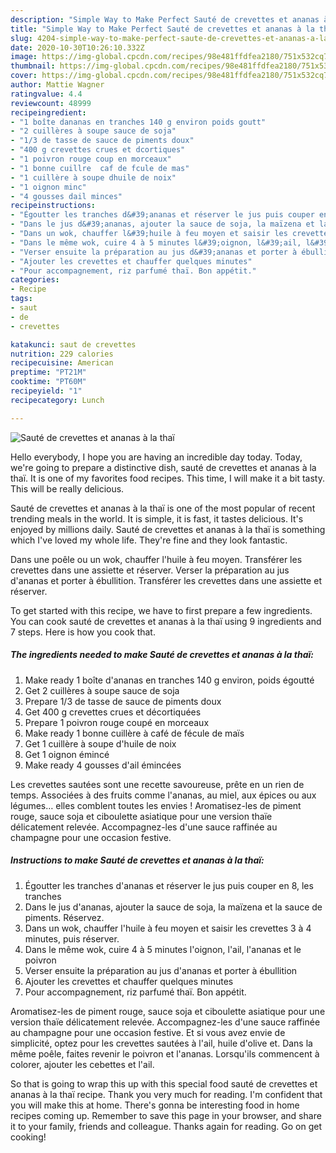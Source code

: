 ```yaml
---
description: "Simple Way to Make Perfect Sauté de crevettes et ananas à la thaï"
title: "Simple Way to Make Perfect Sauté de crevettes et ananas à la thaï"
slug: 4204-simple-way-to-make-perfect-saute-de-crevettes-et-ananas-a-la-thai
date: 2020-10-30T10:26:10.332Z
image: https://img-global.cpcdn.com/recipes/98e481ffdfea2180/751x532cq70/saute-de-crevettes-et-ananas-a-la-thai-photo-principale-de-la-recette.jpg
thumbnail: https://img-global.cpcdn.com/recipes/98e481ffdfea2180/751x532cq70/saute-de-crevettes-et-ananas-a-la-thai-photo-principale-de-la-recette.jpg
cover: https://img-global.cpcdn.com/recipes/98e481ffdfea2180/751x532cq70/saute-de-crevettes-et-ananas-a-la-thai-photo-principale-de-la-recette.jpg
author: Mattie Wagner
ratingvalue: 4.4
reviewcount: 48999
recipeingredient:
- "1 boîte dananas en tranches 140 g environ poids goutt"
- "2 cuillères à soupe sauce de soja"
- "1/3 de tasse de sauce de piments doux"
- "400 g crevettes crues et dcortiques"
- "1 poivron rouge coup en morceaux"
- "1 bonne cuillre  caf de fcule de mas"
- "1 cuillère à soupe dhuile de noix"
- "1 oignon minc"
- "4 gousses dail minces"
recipeinstructions:
- "Égoutter les tranches d&#39;ananas et réserver le jus puis couper en 8, les tranches"
- "Dans le jus d&#39;ananas, ajouter la sauce de soja, la maïzena et la sauce de piments. Réservez."
- "Dans un wok, chauffer l&#39;huile à feu moyen et saisir les crevettes 3 à 4 minutes, puis réserver."
- "Dans le même wok, cuire 4 à 5 minutes l&#39;oignon, l&#39;ail, l&#39;ananas et le poivron"
- "Verser ensuite la préparation au jus d&#39;ananas et porter à ébullition"
- "Ajouter les crevettes et chauffer quelques minutes"
- "Pour accompagnement, riz parfumé thaï. Bon appétit."
categories:
- Recipe
tags:
- saut
- de
- crevettes

katakunci: saut de crevettes 
nutrition: 229 calories
recipecuisine: American
preptime: "PT21M"
cooktime: "PT60M"
recipeyield: "1"
recipecategory: Lunch

---
```



![Sauté de crevettes et ananas à la thaï](https://img-global.cpcdn.com/recipes/98e481ffdfea2180/751x532cq70/saute-de-crevettes-et-ananas-a-la-thai-photo-principale-de-la-recette.jpg)

Hello everybody, I hope you are having an incredible day today. Today, we're going to prepare a distinctive dish, sauté de crevettes et ananas à la thaï. It is one of my favorites food recipes. This time, I will make it a bit tasty. This will be really delicious.

Sauté de crevettes et ananas à la thaï is one of the most popular of recent trending meals in the world. It is simple, it is fast, it tastes delicious. It's enjoyed by millions daily. Sauté de crevettes et ananas à la thaï is something which I've loved my whole life. They're fine and they look fantastic.

Dans une poêle ou un wok, chauffer l&#39;huile à feu moyen. Transférer les crevettes dans une assiette et réserver. Verser la préparation au jus d&#39;ananas et porter à ébullition. Transférer les crevettes dans une assiette et réserver.


To get started with this recipe, we have to first prepare a few ingredients. You can cook sauté de crevettes et ananas à la thaï using 9 ingredients and 7 steps. Here is how you cook that.

<!--inarticleads1-->

##### The ingredients needed to make Sauté de crevettes et ananas à la thaï:

1. Make ready 1 boîte d&#39;ananas en tranches 140 g environ, poids égoutté
1. Get 2 cuillères à soupe sauce de soja
1. Prepare 1/3 de tasse de sauce de piments doux
1. Get 400 g crevettes crues et décortiquées
1. Prepare 1 poivron rouge coupé en morceaux
1. Make ready 1 bonne cuillère à café de fécule de maïs
1. Get 1 cuillère à soupe d&#39;huile de noix
1. Get 1 oignon émincé
1. Make ready 4 gousses d&#39;ail émincées


Les crevettes sautées sont une recette savoureuse, prête en un rien de temps. Associées à des fruits comme l&#39;ananas, au miel, aux épices ou aux légumes… elles comblent toutes les envies ! Aromatisez-les de piment rouge, sauce soja et ciboulette asiatique pour une version thaïe délicatement relevée. Accompagnez-les d&#39;une sauce raffinée au champagne pour une occasion festive. 

<!--inarticleads2-->

##### Instructions to make Sauté de crevettes et ananas à la thaï:

1. Égoutter les tranches d&#39;ananas et réserver le jus puis couper en 8, les tranches
1. Dans le jus d&#39;ananas, ajouter la sauce de soja, la maïzena et la sauce de piments. Réservez.
1. Dans un wok, chauffer l&#39;huile à feu moyen et saisir les crevettes 3 à 4 minutes, puis réserver.
1. Dans le même wok, cuire 4 à 5 minutes l&#39;oignon, l&#39;ail, l&#39;ananas et le poivron
1. Verser ensuite la préparation au jus d&#39;ananas et porter à ébullition
1. Ajouter les crevettes et chauffer quelques minutes
1. Pour accompagnement, riz parfumé thaï. Bon appétit.


Aromatisez-les de piment rouge, sauce soja et ciboulette asiatique pour une version thaïe délicatement relevée. Accompagnez-les d&#39;une sauce raffinée au champagne pour une occasion festive. Et si vous avez envie de simplicité, optez pour les crevettes sautées à l&#39;ail, huile d&#39;olive et. Dans la même poêle, faites revenir le poivron et l&#39;ananas. Lorsqu&#39;ils commencent à colorer, ajouter les cebettes et l&#39;ail. 

So that is going to wrap this up with this special food sauté de crevettes et ananas à la thaï recipe. Thank you very much for reading. I'm confident that you will make this at home. There's gonna be interesting food in home recipes coming up. Remember to save this page in your browser, and share it to your family, friends and colleague. Thanks again for reading. Go on get cooking!
